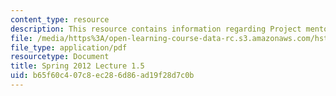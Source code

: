 ```yaml
---
content_type: resource
description: This resource contains information regarding Project mentor presentations.
file: /media/https%3A/open-learning-course-data-rc.s3.amazonaws.com/hst-s14-health-information-systems-to-improve-quality-of-care-in-resource-poor-settings-spring-2012/b65f60c407c8ec286d86ad19f28d7c0b_MITHST_S14S12_lec04e_1201.pdf
file_type: application/pdf
resourcetype: Document
title: Spring 2012 Lecture 1.5
uid: b65f60c4-07c8-ec28-6d86-ad19f28d7c0b
---
```

